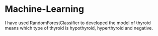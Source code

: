 # Machine-Learning
I have used RandomForestClassifier to developed the model of thyroid means which type of thyroid is hypothyroid, hyperthyroid and negative.

